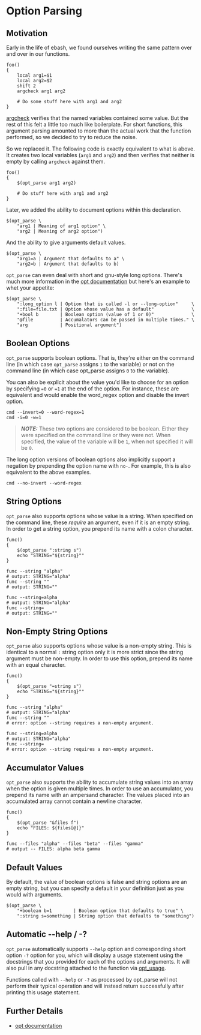 # Option Parsing

## Motivation

Early in the life of ebash, we found ourselves writing the same pattern over and over in our functions.

```shell
foo()
{
    local arg1=$1
    local arg2=$2
    shift 2
    argcheck arg1 arg2

    # Do some stuff here with arg1 and arg2
}
```

[argcheck](modules/opt.md#func-argcheck) verifies that the named variables contained some value. But the rest of this
felt a little too much like boilerplate. For short functions, this argument parsing amounted to more than the actual
work that the function performed, so we decided to try to reduce the noise.

So we replaced it. The following code is exactly equivalent to what is above. It creates two local variables (`arg1`
and `arg2`) and then verifies that neither is empty by calling `argcheck` against them.

```shell
foo()
{
    $(opt_parse arg1 arg2)

    # Do stuff here with arg1 and arg2
}
```

Later, we added the ability to document options within this declaration.

```shell
$(opt_parse \
    "arg1 | Meaning of arg1 option" \
    "arg2 | Meaning of arg2 option")
```

And the ability to give arguments default values.

```shell
$(opt_parse \
    "arg1=a | Argument that defaults to a" \
    "arg2=b | Argument that defaults to b)
```

`opt_parse` can even deal with short and gnu-style long options. There's much more information in the [opt documentation](modules/opt.md)
but here's an example to whet your appetite:

```shell
$(opt_parse \
    ":long_option l | Option that is called -l or --long-option"     \
    ":file=file.txt | Option whose value has a default"              \
    "+bool b        | Boolean option (value of 1 or 0)"              \
    "@file          | Accumalators can be passed in multiple times." \
    "arg            | Positional argument")
```

## Boolean Options

`opt_parse` supports boolean options. That is, they're either on the command line (in which case `opt_parse` assigns `1`
to the variable) or not on the command line (in which case opt_parse assigns `0` to the variable).

You can also be explicit about the value you'd like to choose for an option by specifying `=0` or `=1` at the end of the
option. For instance, these are equivalent and would enable the word_regex option and disable the invert option.

```shell
cmd --invert=0 --word-regex=1
cmd -i=0 -w=1
```

> **_NOTE:_** These two options are considered to be boolean. Either they were specified on the command line or they were
not. When specified, the value of the variable will be `1`, when not specified it will be `0`.

The long option versions of boolean options also implicitly support a negation by prepending the option name with `no-`.
For example, this is also equivalent to the above examples.

```shell
cmd --no-invert --word-regex
```

## String Options

`opt_parse` also supports options whose value is a string. When specified on the command line, these _require_ an
argument, even if it is an empty string. In order to get a string option, you prepend its name with a colon character.

```shell
func()
{
    $(opt_parse ":string s")
    echo "STRING="${string}""
}

func --string "alpha"
# output: STRING="alpha"
func --string ""
# output: STRING=""

func --string=alpha
# output: STRING="alpha"
func --string=
# output: STRING=""
```

## Non-Empty String Options

`opt_parse` also supports options whose value is a non-empty string. This is identical to a normal `:` string option
only it is more strict since the string argument must be non-empty. In order to use this option, prepend its name with
an equal character.

```shell
func()
{
    $(opt_parse "=string s")
    echo "STRING="${string}""
}

func --string "alpha"
# output: STRING="alpha"
func --string ""
# error: option --string requires a non-empty argument.

func --string=alpha
# output: STRING="alpha"
func --string=
# error: option --string requires a non-empty argument.
```

## Accumulator Values

`opt_parse` also supports the ability to accumulate string values into an array when the option is given multiple times.
In order to use an accumulator, you prepend its name with an ampersand character. The values placed into an accumulated
array cannot contain a newline character.

```shell
func()
{
    $(opt_parse "&files f")
    echo "FILES: ${files[@]}"
}

func --files "alpha" --files "beta" --files "gamma"
# output -- FILES: alpha beta gamma
```

## Default Values

By default, the value of boolean options is false and string options are an empty string, but you can specify a default
in your definition just as you would with arguments.

```shell
$(opt_parse \
    "+boolean b=1        | Boolean option that defaults to true" \
    ":string s=something | String option that defaults to "something")
```

## Automatic --help / -?

`opt_parse` automatically supports `--help` option and corresponding short option `-?` option for you, which will display
a usage statement using the docstrings that you provided for each of the options and arguments. It will also pull in
any docstring attached to the function via [opt_usage](modules/opt.md#func-opt_usage).

Functions called with `--help` or `-?` as processed by opt_parse will not perform their typical operation and will instead
return successfully after printing this usage statement.

## Further Details

* [opt documentation](modules/opt.md)
